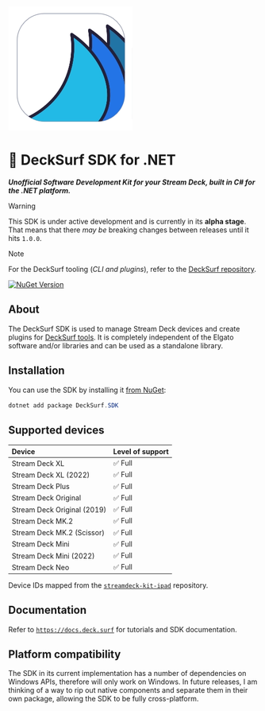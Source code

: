 ![DeckSurf SDK Icon](images/logo-small.webp)

# 🌊 DeckSurf SDK for .NET

_**Unofficial Software Development Kit for your Stream Deck, built in C# for the .NET platform.**_

>[!WARNING]
>This SDK is under active development and is currently in its **alpha stage**. That means that there _may be_ breaking changes between releases until it hits `1.0.0`.

>[!NOTE]
>For the DeckSurf tooling (_CLI and plugins_), refer to the [DeckSurf repository](https://github.com/dend/DeckSurf).

[![NuGet Version](https://img.shields.io/nuget/v/DeckSurf.SDK)](https://www.nuget.org/packages/DeckSurf.SDK)

## About

The DeckSurf SDK is used to manage Stream Deck devices and create plugins for [DeckSurf tools](https://github.com/dend/DeckSurf). It is completely independent of the Elgato software and/or libraries and can be used as a standalone library.

## Installation

You can use the SDK by installing it [from NuGet](https://www.nuget.org/packages/DeckSurf.SDK):

```powershell
dotnet add package DeckSurf.SDK
```

## Supported devices

| Device | Level of support |
|:----------------------------|:--------|
| Stream Deck XL              | ✅ Full |
| Stream Deck XL (2022)       | ✅ Full |
| Stream Deck Plus            | ✅ Full |
| Stream Deck Original        | ✅ Full |
| Stream Deck Original (2019) | ✅ Full |
| Stream Deck MK.2            | ✅ Full |
| Stream Deck MK.2 (Scissor)  | ✅ Full |
| Stream Deck Mini            | ✅ Full |
| Stream Deck Mini (2022)     | ✅ Full |
| Stream Deck Neo             | ✅ Full |

Device IDs mapped from the [`streamdeck-kit-ipad`](https://github.com/elgatosf/streamdeck-kit-ipad/blob/c53ef3eb17b8746f80af7224bafa770883e127c6/Sources/StreamDeckKit/Device/StreamDeckProductId.swift#L45) repository.

## Documentation

Refer to [`https://docs.deck.surf`](https://docs.deck.surf/) for tutorials and SDK documentation.

## Platform compatibility

The SDK in its current implementation has a number of dependencies on Windows APIs, therefore will only work on Windows. In future releases, I am thinking of a way to rip out native components and separate them in their own package, allowing the SDK to be fully cross-platform.
